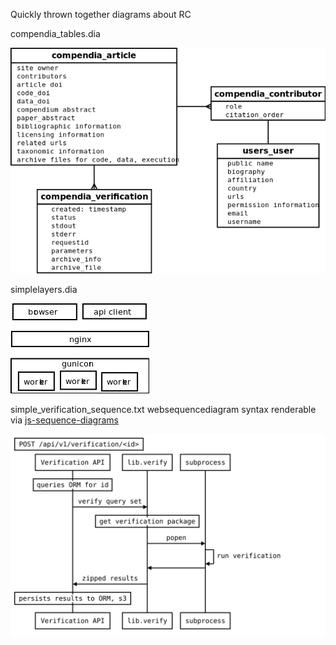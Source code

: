 Quickly thrown together diagrams about RC

compendia_tables.dia

![compendia tables](compendia_tables.png)

simplelayers.dia

![simple web layers](simplelayers.png)

simple\_verification\_sequence.txt websequencediagram syntax renderable via [js-sequence-diagrams](http://bramp.github.io/js-sequence-diagrams/)

![verification sequence](simple_verification_sequence.svg)
